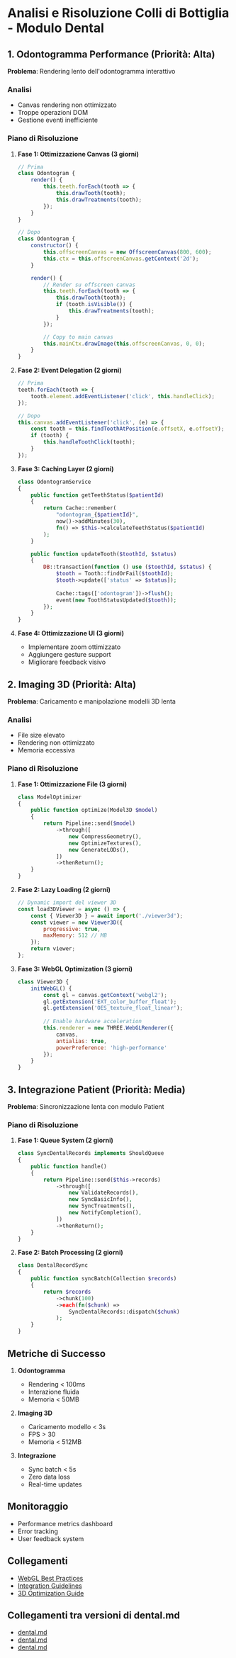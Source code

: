 # Analisi e Risoluzione Colli di Bottiglia - Modulo Dental

## 1. Odontogramma Performance (Priorità: Alta)
**Problema**: Rendering lento dell'odontogramma interattivo

### Analisi
- Canvas rendering non ottimizzato
- Troppe operazioni DOM
- Gestione eventi inefficiente

### Piano di Risoluzione
1. **Fase 1: Ottimizzazione Canvas (3 giorni)**
   ```js
   // Prima
   class Odontogram {
       render() {
           this.teeth.forEach(tooth => {
               this.drawTooth(tooth);
               this.drawTreatments(tooth);
           });
       }
   }
   
   // Dopo
   class Odontogram {
       constructor() {
           this.offscreenCanvas = new OffscreenCanvas(800, 600);
           this.ctx = this.offscreenCanvas.getContext('2d');
       }
   
       render() {
           // Render su offscreen canvas
           this.teeth.forEach(tooth => {
               this.drawTooth(tooth);
               if (tooth.isVisible()) {
                   this.drawTreatments(tooth);
               }
           });
   
           // Copy to main canvas
           this.mainCtx.drawImage(this.offscreenCanvas, 0, 0);
       }
   }
   ```

2. **Fase 2: Event Delegation (2 giorni)**
   ```js
   // Prima
   teeth.forEach(tooth => {
       tooth.element.addEventListener('click', this.handleClick);
   });
   
   // Dopo
   this.canvas.addEventListener('click', (e) => {
       const tooth = this.findToothAtPosition(e.offsetX, e.offsetY);
       if (tooth) {
           this.handleToothClick(tooth);
       }
   });
   ```

3. **Fase 3: Caching Layer (2 giorni)**
   ```php
   class OdontogramService
   {
       public function getTeethStatus($patientId)
       {
           return Cache::remember(
               "odontogram_{$patientId}",
               now()->addMinutes(30),
               fn() => $this->calculateTeethStatus($patientId)
           );
       }
   
       public function updateTooth($toothId, $status)
       {
           DB::transaction(function () use ($toothId, $status) {
               $tooth = Tooth::findOrFail($toothId);
               $tooth->update(['status' => $status]);
               
               Cache::tags(['odontogram'])->flush();
               event(new ToothStatusUpdated($tooth));
           });
       }
   }
   ```

4. **Fase 4: Ottimizzazione UI (3 giorni)**
   - Implementare zoom ottimizzato
   - Aggiungere gesture support
   - Migliorare feedback visivo

## 2. Imaging 3D (Priorità: Alta)
**Problema**: Caricamento e manipolazione modelli 3D lenta

### Analisi
- File size elevato
- Rendering non ottimizzato
- Memoria eccessiva

### Piano di Risoluzione
1. **Fase 1: Ottimizzazione File (3 giorni)**
   ```php
   class ModelOptimizer
   {
       public function optimize(Model3D $model)
       {
           return Pipeline::send($model)
               ->through([
                   new CompressGeometry(),
                   new OptimizeTextures(),
                   new GenerateLODs(),
               ])
               ->thenReturn();
       }
   }
   ```

2. **Fase 2: Lazy Loading (2 giorni)**
   ```js
   // Dynamic import del viewer 3D
   const load3DViewer = async () => {
       const { Viewer3D } = await import('./viewer3d');
       const viewer = new Viewer3D({
           progressive: true,
           maxMemory: 512 // MB
       });
       return viewer;
   };
   ```

3. **Fase 3: WebGL Optimization (3 giorni)**
   ```js
   class Viewer3D {
       initWebGL() {
           const gl = canvas.getContext('webgl2');
           gl.getExtension('EXT_color_buffer_float');
           gl.getExtension('OES_texture_float_linear');
           
           // Enable hardware acceleration
           this.renderer = new THREE.WebGLRenderer({
               canvas,
               antialias: true,
               powerPreference: 'high-performance'
           });
       }
   }
   ```

## 3. Integrazione Patient (Priorità: Media)
**Problema**: Sincronizzazione lenta con modulo Patient

### Piano di Risoluzione
1. **Fase 1: Queue System (2 giorni)**
   ```php
   class SyncDentalRecords implements ShouldQueue
   {
       public function handle()
       {
           return Pipeline::send($this->records)
               ->through([
                   new ValidateRecords(),
                   new SyncBasicInfo(),
                   new SyncTreatments(),
                   new NotifyCompletion(),
               ])
               ->thenReturn();
       }
   }
   ```

2. **Fase 2: Batch Processing (2 giorni)**
   ```php
   class DentalRecordSync
   {
       public function syncBatch(Collection $records)
       {
           return $records
               ->chunk(100)
               ->each(fn($chunk) => 
                   SyncDentalRecords::dispatch($chunk)
               );
       }
   }
   ```

## Metriche di Successo
1. **Odontogramma**
   - Rendering < 100ms
   - Interazione fluida
   - Memoria < 50MB

2. **Imaging 3D**
   - Caricamento modello < 3s
   - FPS > 30
   - Memoria < 512MB

3. **Integrazione**
   - Sync batch < 5s
   - Zero data loss
   - Real-time updates

## Monitoraggio
- Performance metrics dashboard
- Error tracking
- User feedback system

## Collegamenti
- [WebGL Best Practices](../../performance/webgl.md)
- [Integration Guidelines](../../integration/guidelines.md)
- [3D Optimization Guide](../../3d/optimization.md) 
## Collegamenti tra versioni di dental.md
* [dental.md](docs/moduli/dental.md)
* [dental.md](docs/roadmap/moduli/dental.md)
* [dental.md](../../../Xot/docs/roadmap/bottlenecks/dental.md)

